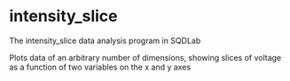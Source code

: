 # intensity_slice
The intensity_slice data analysis program in SQDLab

Plots data of an arbitrary number of dimensions, showing slices of voltage as a function of two variables on the x and y axes
